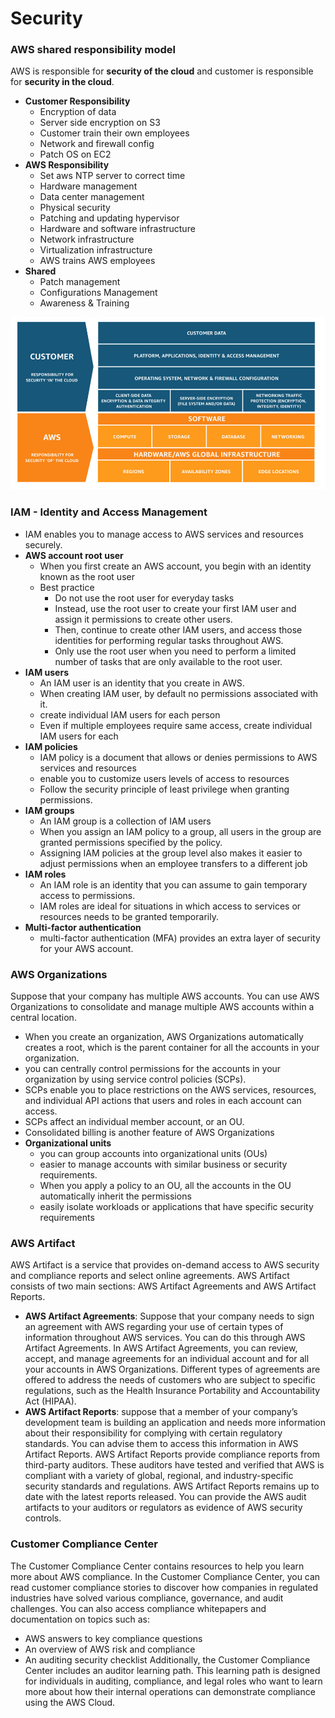 # Security

### AWS shared responsibility model
AWS is responsible for **security of the cloud** and customer is responsible for **security in the cloud**.
  - **Customer Responsibility**
      - Encryption of data
      - Server side encryption on S3
      - Customer train their own employees
      - Network and firewall config
      - Patch OS on EC2
  - **AWS Responsibility**
      - Set aws NTP server to correct time
      - Hardware management
      - Data center management
      - Physical security
      - Patching and updating hypervisor
      - Hardware and software infrastructure
      - Network infrastructure
      - Virtualization infrastructure
      - AWS trains AWS employees
  - **Shared**
      - Patch management
      - Configurations Management
      - Awareness & Training
      
![img](https://github.com/SbrTa/AWS/blob/main/Images/aws-shared-responsibility.png)


### IAM - Identity and Access Management
  - IAM enables you to manage access to AWS services and resources securely.
  - **AWS account root user**
    - When you first create an AWS account, you begin with an identity known as the root user 
    - Best practice
      - Do not use the root user for everyday tasks
      - Instead, use the root user to create your first IAM user and assign it permissions to create other users.
      - Then, continue to create other IAM users, and access those identities for performing regular tasks throughout AWS. 
      - Only use the root user when you need to perform a limited number of tasks that are only available to the root user.
  - **IAM users**
    - An IAM user is an identity that you create in AWS.
    - When creating IAM user, by default no permissions associated with it.
    - create individual IAM users for each person
    - Even if multiple employees require same access, create individual IAM users for each
  - **IAM policies**
    - IAM policy is a document that allows or denies permissions to AWS services and resources
    - enable you to customize users levels of access to resources
    - Follow the security principle of least privilege when granting permissions.
  - **IAM groups**
    - An IAM group is a collection of IAM users
    - When you assign an IAM policy to a group, all users in the group are granted permissions specified by the policy.
    - Assigning IAM policies at the group level also makes it easier to adjust permissions when an employee transfers to a different job
  - **IAM roles**
    - An IAM role is an identity that you can assume to gain temporary access to permissions.
    - IAM roles are ideal for situations in which access to services or resources needs to be granted temporarily.
  - **Multi-factor authentication**
    - multi-factor authentication (MFA) provides an extra layer of security for your AWS account.

### AWS Organizations
Suppose that your company has multiple AWS accounts. You can use AWS Organizations to consolidate and manage multiple AWS accounts within a central location.
  - When you create an organization, AWS Organizations automatically creates a root, which is the parent container for all the accounts in your organization. 
  - you can centrally control permissions for the accounts in your organization by using service control policies (SCPs).
  - SCPs enable you to place restrictions on the AWS services, resources, and individual API actions that users and roles in each account can access.
  - SCPs affect an individual member account, or an OU.
  - Consolidated billing is another feature of AWS Organizations
  - **Organizational units**
    - you can group accounts into organizational units (OUs)
    - easier to manage accounts with similar business or security requirements.
    - When you apply a policy to an OU, all the accounts in the OU automatically inherit the permissions
    - easily isolate workloads or applications that have specific security requirements

### AWS Artifact
AWS Artifact is a service that provides on-demand access to AWS security and compliance reports and select online agreements. AWS Artifact consists of two main sections: AWS Artifact Agreements and AWS Artifact Reports.
  - **AWS Artifact Agreements**: Suppose that your company needs to sign an agreement with AWS regarding your use of certain types of information throughout AWS services. You can do this through AWS Artifact Agreements. In AWS Artifact Agreements, you can review, accept, and manage agreements for an individual account and for all your accounts in AWS Organizations. Different types of agreements are offered to address the needs of customers who are subject to specific regulations, such as the Health Insurance Portability and Accountability Act (HIPAA).
  - **AWS Artifact Reports**: suppose that a member of your company’s development team is building an application and needs more information about their responsibility for complying with certain regulatory standards. You can advise them to access this information in AWS Artifact Reports. AWS Artifact Reports provide compliance reports from third-party auditors. These auditors have tested and verified that AWS is compliant with a variety of global, regional, and industry-specific security standards and regulations. AWS Artifact Reports remains up to date with the latest reports released. You can provide the AWS audit artifacts to your auditors or regulators as evidence of AWS security controls. 

### Customer Compliance Center
The Customer Compliance Center contains resources to help you learn more about AWS compliance. In the Customer Compliance Center, you can read customer compliance stories to discover how companies in regulated industries have solved various compliance, governance, and audit challenges. You can also access compliance whitepapers and documentation on topics such as:
  - AWS answers to key compliance questions
  - An overview of AWS risk and compliance
  - An auditing security checklist
Additionally, the Customer Compliance Center includes an auditor learning path. This learning path is designed for individuals in auditing, compliance, and legal roles who want to learn more about how their internal operations can demonstrate compliance using the AWS Cloud.

